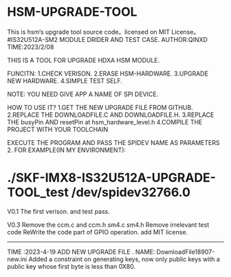 # HSM-UPGRADE-TOOL
This is hsm‘s upgrade tool source code。licensed on MIT License。
#IS32U512A-SM2 MODULE DRIDER AND TEST CASE.
AUTHOR:QINXD
TIME:2023/2/08

THIS IS A TOOL FOR UPGRADE HDXA HSM MODULE.

FUNCITN:
1.CHECK VERISON.
2.ERASE HSM-HARDWARE.
3.UPGRADE NEW HARDWARE.
4.SIMPLE TEST SELF.

NOTE:
YOU NEED GIVE APP A NAME OF SPI DEVICE.

HOW TO USE IT?
1.GET THE NEW UPGRADE FILE FROM GITHUB.
2.REPLACE THE DOWNLOADFILE.C AND DOWNLOADFILE.H.
3.REPLACE THE busyPin AND resetPin at hsm_hardware_level.h
4.COMPILE THE PROJECT WITH YOUR TOOLCHAIN 

EXECUTE THE PROGRAM AND PASS THE SPIDEV NAME AS PARAMETERS 2.
FOR EXAMPLE(IN MY ENVIRONMENT):
# ./SKF-IMX8-IS32U512A-UPGRADE-TOOL_test  /dev/spidev32766.0


V0.1
The first verison. and test pass.


V0.3
Remove the ccm.c  and ccm.h 
sm4.c sm4.h 
Remove irrelevant  test code
ReWrite the  code part of GPIO operation.
add MIT license.

-------------------------------------------------------------
TIME      :2023-4-19
ADD NEW UPGRADE FILE . NAME:   DownloadFile18907-new.ini
Added a constraint on generating keys, now only public keys with a public key whose first byte is less than 0X80.
